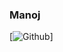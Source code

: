 ### Manoj
[![Github](https://img.shields.io/github/followers/antonfrancisjeejo?label=Follow&style=social)]

